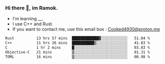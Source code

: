 ### Hi there 👋, im Ramok.

- I'm learning __.
- I use C++ and Rust.
- If you want to contact me, use this email box : Cooked4930@proton.me

<!--START_SECTION:waka-->

```txt
Rust          13 hrs 57 mins  ████████████▓░░░░░░░░░░░░   51.04 %
C++           11 hrs 26 mins  ██████████▒░░░░░░░░░░░░░░   41.83 %
C             1 hr 2 mins     █░░░░░░░░░░░░░░░░░░░░░░░░   03.83 %
Objective-C   21 mins         ▒░░░░░░░░░░░░░░░░░░░░░░░░   01.31 %
TOML          16 mins         ▒░░░░░░░░░░░░░░░░░░░░░░░░   00.98 %
```

<!--END_SECTION:waka-->
